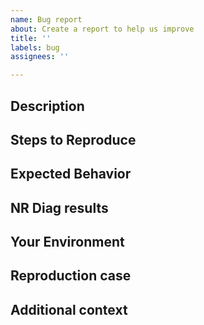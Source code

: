 ```yaml
---
name: Bug report
about: Create a report to help us improve
title: ''
labels: bug
assignees: ''

---
```


[NOTE]: # ( ^^ Provide a general summary of the issue in the title above. ^^ )

## Description

[NOTE]: # ( Describe the problem you're encountering. )
[TIP]:  # ( Do NOT give us access or passwords to your New Relic account or API keys! )

## Steps to Reproduce

[NOTE]: # ( Please be as specific as possible. )

## Expected Behavior

[NOTE]: # ( Tell us what you expected to happen. )

## NR Diag results

[NOTE]: # ( Provide any other relevant log data. )

## Your Environment

[TIP]:  # ( Include as many relevant details about your environment as possible including the running version of New Relic software and any relevant configurations. )

## Reproduction case

[TIP]: # ( Link a sample application that demonstrates the issue. )

## Additional context

[TIP]:  # ( Add any other context about the problem here. )
